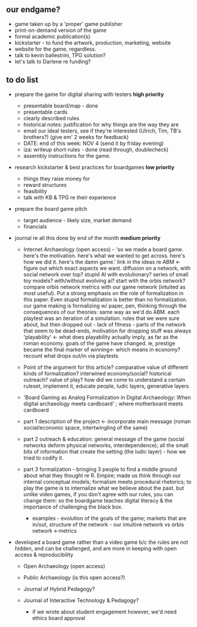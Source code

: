 ## our endgame?

- game taken up by a 'proper' game publisher
- print-on-demand version of the game
- formal academic publication(s)
- kickstarter - to fund the artwork, production, marketing, website
- website for the game, regardless.
- talk to kevin ballestrini, TPG solution?
- let's talk to Darlene re funding?


## to do list
- prepare the game for digital sharing with testers  **high priority**
  - presentable board/map - done
  - presentable cards
  - clearly described rules
  - historical notes: justification for why things are the way they are
  - email our ideal testers, see if they're interested (Ulrich, Tim, TB's brothers?) (give em' 2 weeks for feedback)
  - DATE: end of this week: NOV 4 (send it by friday evening)
  - iza: writeup short-rules - done (read through, doublecheck)
  - assembly instructions for the game.

- research kickstarter & best practices for boardgames **low priority**
  - things they raise money for
  - reward structures
  - feasibility
  - talk with KB & TPG re their experience

- prepare the board game pitch
  - target audience - likely size, market demand
  - financials

- journal re all this done by end of the month **medium priority**
  - Internet Archaeology (open access) - 'so we made a board game. here's the motivation. here's what we wanted to get across. here's how we did it. here's the damn game.' link in the ideas re ABM <- figure out which exact aspects we want. diffusion on a network, with social network over top? stupid AI with evolutionary? series of small toy models? with/without evolving ai? start with the orbis network? compare orbis network metrics with our game network (intuited as most useful). Put a strong emphasis on the role of formalization in this paper. Even stupid formalization is better than no formalization. our game making is formalizing w/ paper, pen, thinking through the consequences of our theories: same way as we'd do ABM. each playtest was an iteration of a simulation. rules that we were sure about, but then dropped out - lack of fitness - parts of the network that seem to be dead-ends, motivation for dropping stuff was always 'playability' <- what does playability actually imply, as far as the roman economy. goals of the game have changed. ie, prestige became the final marker of winning<- which means in economy? recount what drops out/in via playtests

  - Point of the argument for this article? comparative value of different kinds of formalization? interwined economy/social? historical outreach? value of play? how did we come to understand a certain ruleset, implement it, educate people, ludic layers, generative layers


  - 'Board Gaming as Analog Formalization in Digital Archaeology: When digital archaeology meets cardboard' ; where motherboard meets cardboard
  - part 1 description of the project <- incorporate main message (roman social/economic space, intertwingling of the same)
  - part 2 outreach & education: general message of the game (social networks deform physical networks, interdependence); all the small bits of information that create the setting (the ludic layer) - how we tried to codify it.
  - part 3 formalization - bringing 3 people to find a middle ground about what they thought re R. Empire; made us think through our internal conceptual models; formalism meets procedural rhetorics; to play the game is to internalize what we believe about the past. but unlike video games, if you don't agree with our rules, you can change them: so the boardgame teaches digital literacy & the importance of challenging the black box.
    - examples - evolution of the goals of the game; markets that are in/out, structure of the network - our intuitive network vs orbis network <-metrics

- developed a board game rather than a video game b/c the rules are *not* hidden, and can be challenged, and are more in keeping with open access & reproducibility

  - Open Archaeology (open access)
  - Public Archaeology (is this open access?)
  - Journal of Hybrid Pedagogy?
  - Journal of Interactive Technology & Pedagogy?

    - if we wrote about student engagement however, we'd need ethics board approval
